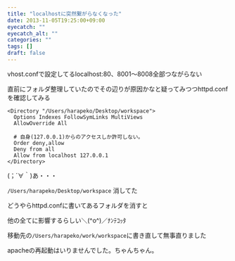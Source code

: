 ```yaml
---
title: "localhostに突然繋がらなくなった"
date: 2013-11-05T19:25:00+09:00
eyecatch: ""
eyecatch_alt: ""
categories: ""
tags: []
draft: false
---
```


vhost.confで設定してるlocalhost:80、8001〜8008全部つながらない

直前にフォルダ整理していたのでその辺りが原因かなと疑ってみつつhttpd.confを確認してみる

```
<Directory "/Users/harapeko/Desktop/workspace">
  Options Indexes FollowSymLinks MultiViews
  AllowOverride All

  # 自身(127.0.0.1)からのアクセスしか許可しない。
  Order deny,allow
  Deny from all
  Allow from localhost 127.0.0.1
</Directory>
```

(；´∀｀)あ・・・

`/Users/harapeko/Desktop/workspace` 消してた

どうやらhttpd.confに書いてあるフォルダを消すと

他の全てに影響するらしい＼(^o^)／ﾅﾝﾃｺｯﾀ

移動先の`/Users/harapeko/work/workspace`に書き直して無事直りました

apacheの再起動はいりませんでした。ちゃんちゃん。
